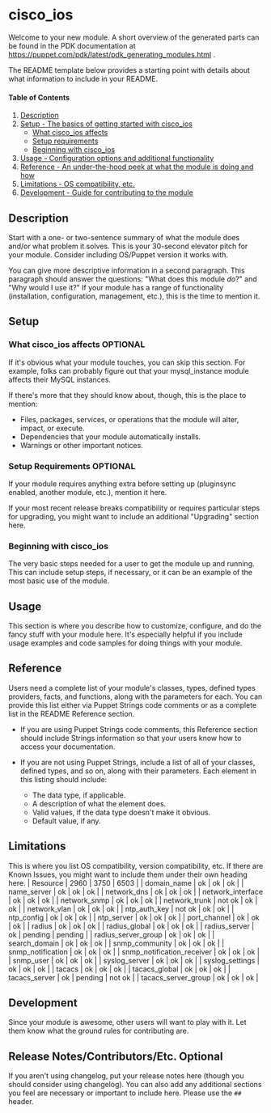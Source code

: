 
# cisco_ios

Welcome to your new module. A short overview of the generated parts can be found in the PDK documentation at https://puppet.com/pdk/latest/pdk_generating_modules.html .

The README template below provides a starting point with details about what information to include in your README.

#### Table of Contents

1. [Description](#description)
2. [Setup - The basics of getting started with cisco_ios](#setup)
    * [What cisco_ios affects](#what-cisco_ios-affects)
    * [Setup requirements](#setup-requirements)
    * [Beginning with cisco_ios](#beginning-with-cisco_ios)
3. [Usage - Configuration options and additional functionality](#usage)
4. [Reference - An under-the-hood peek at what the module is doing and how](#reference)
5. [Limitations - OS compatibility, etc.](#limitations)
6. [Development - Guide for contributing to the module](#development)

## Description

Start with a one- or two-sentence summary of what the module does and/or what problem it solves. This is your 30-second elevator pitch for your module. Consider including OS/Puppet version it works with.

You can give more descriptive information in a second paragraph. This paragraph should answer the questions: "What does this module *do*?" and "Why would I use it?" If your module has a range of functionality (installation, configuration, management, etc.), this is the time to mention it.

## Setup

### What cisco_ios affects **OPTIONAL**

If it's obvious what your module touches, you can skip this section. For example, folks can probably figure out that your mysql_instance module affects their MySQL instances.

If there's more that they should know about, though, this is the place to mention:

* Files, packages, services, or operations that the module will alter, impact, or execute.
* Dependencies that your module automatically installs.
* Warnings or other important notices.

### Setup Requirements **OPTIONAL**

If your module requires anything extra before setting up (pluginsync enabled, another module, etc.), mention it here.

If your most recent release breaks compatibility or requires particular steps for upgrading, you might want to include an additional "Upgrading" section here.

### Beginning with cisco_ios

The very basic steps needed for a user to get the module up and running. This can include setup steps, if necessary, or it can be an example of the most basic use of the module.

## Usage

This section is where you describe how to customize, configure, and do the fancy stuff with your module here. It's especially helpful if you include usage examples and code samples for doing things with your module.

## Reference

Users need a complete list of your module's classes, types, defined types providers, facts, and functions, along with the parameters for each. You can provide this list either via Puppet Strings code comments or as a complete list in the README Reference section.

* If you are using Puppet Strings code comments, this Reference section should include Strings information so that your users know how to access your documentation.

* If you are not using Puppet Strings, include a list of all of your classes, defined types, and so on, along with their parameters. Each element in this listing should include:

  * The data type, if applicable.
  * A description of what the element does.
  * Valid values, if the data type doesn't make it obvious.
  * Default value, if any.

## Limitations

This is where you list OS compatibility, version compatibility, etc. If there are Known Issues, you might want to include them under their own heading here.
| Resource | 2960 | 3750 | 6503 |
| domain_name | ok | ok | ok |
| name_server | ok | ok | ok |
| network_dns | ok | ok | ok | 
| network_interface | ok | ok | ok |
| network_snmp | ok | ok | ok |
| network_trunk | not ok | ok | ok |
| network_vlan | ok | ok | ok |
| ntp_auth_key | not ok | ok | ok |
| ntp_config | ok | ok | ok |
| ntp_server | ok | ok | ok |
| port_channel | ok | ok | ok |
| radius | ok | ok | ok |
| radius_global | ok | ok | ok |
| radius_server | ok | pending | pending |
| radius_server_group | ok | ok | ok |
| search_domain | ok | ok | ok |
| snmp_community | ok | ok | ok |
| snmp_notification | ok | ok | ok |
| snmp_notification_receiver | ok | ok | ok |
| snmp_user | ok | ok | ok |
| syslog_server | ok | ok | ok |
| syslog_settings | ok | ok | ok |
| tacacs | ok | ok | ok |
| tacacs_global | ok | ok | ok |
| tacacs_server | ok | pending | not ok |
| tacacs_server_group | ok | ok | ok |

## Development

Since your module is awesome, other users will want to play with it. Let them know what the ground rules for contributing are.

## Release Notes/Contributors/Etc. **Optional**

If you aren't using changelog, put your release notes here (though you should consider using changelog). You can also add any additional sections you feel are necessary or important to include here. Please use the `## ` header.
